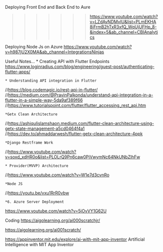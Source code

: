 Deploying Front End and Back End to Aure
>>>>>>>https://www.youtube.com/watch?v=LZdAvNDMvIU&list=PLmEKHA8iFrmB2hTxR3xfQ_WqUjUFHp_8-&index=5&ab_channel=CBIAnalytics



Deploying Node Js on Azure
https://www.youtube.com/watch?v=h987jU2X0MA&ab_channel=IntegrationsNinjas

Useful Notes...
	* Creating API with Flutter Endpoints
https://www.loginradius.com/blog/engineering/guest-post/authenticating-flutter-apps/

	* Understanding API integration in Flutter 
//https://blog.codemagic.io/rest-api-in-flutter/
//https://medium.com/@PravinPalkonda/understand-api-integration-in-a-flutter-in-a-simple-way-5da9af389f66
//https://www.tutorialspoint.com/flutter/flutter_accessing_rest_api.htm

	*Getx Clean Architecture
//https://ashiqulislamshaon.medium.com/flutter-clean-architecture-using-getx-state-management-a5cd0464f4a1
//https://dev.to/ahmaddarwesh/flutter-getx-clean-architecture-4ppk
           
	*Django Restframe Work
 //https://www.youtube.com/watch?v=soxd_xdHR0o&list=PLOLrQ9Pn6caw0PjVwymNc64NkUNbZlhFw

	* Provider(MVVP) Architecture
 //https://www.youtube.com/watch?v=W1e7d3cvnRo



	*Node JS 
  //https://youtu.be/vxu1RrR0vbw

	*6. Azure Server Deployment
https://www.youtube.com/watch?v=5jOvVY1G62U


Coding
https://aigolearning.org/ai000scratchjr/
 
https://aigolearning.org/ai001scratch/
 
https://appinventor.mit.edu/explore/ai-with-mit-app-inventor
Artificial Intelligence with MIT App Inventor
 